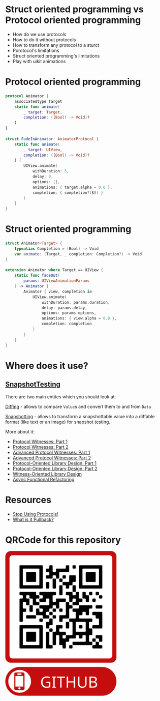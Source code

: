 # Struct oriented programming vs Protocol oriented programming

- How do we use protocols
- How to do it without protocols
- How to transform any protocol to a sturct
- Porotocol's limitations
- Struct oriented programming's limitations
- Play with uikit animations

# Protocol oriented programming
```swift
protocol Animator {
    associatedtype Target
    static func animate(
        _ target: Target,
        completion: ((Bool) -> Void)?
    )
}

struct FadeInAnimator: AnimatorProtocol {
    static func animate(
        _ target: UIView,
        completion: ((Bool) -> Void)?
    ) {
        UIView.animate(
            withDuration: 5,
            delay: 0,
            options: [],
            animations: { target.alpha = 0.0 },
            completion: { completion?($0) }
        )
    }
}
```

# Struct oriented programming
```swift
struct Animator<Target> {
    typealias Completion = (Bool) -> Void
    var animate: (Target, _ completion: Completion?) -> Void
}

extension Animator where Target == UIView {
    static func fadeOut(
        params: UIViewAnimationParams
    ) -> Animator {
        Animator { view, completion in
            UIView.animate(
                withDuration: params.duration,
                delay: params.delay,
                options: params.options,
                animations: { view.alpha = 0.0 },
                completion: completion
            )
        }
    }
}
```

# Where does it use?
## [SnapshotTesting](https://github.com/pointfreeco/swift-snapshot-testing)

There are two main entites which you should look at:

[Diffing](https://github.com/pointfreeco/swift-snapshot-testing/blob/ad2c83170e82954d9504e4db205c43a3f493bc55/Sources/SnapshotTesting/Diffing.swift#L5-L13) - allows to compare `Value`s and convert them to and from `Data`

[Snapshotting](https://github.com/pointfreeco/swift-snapshot-testing/blob/ad2c83170e82954d9504e4db205c43a3f493bc55/Sources/SnapshotTesting/Snapshotting.swift#L5-L13) - allows to transform a snapshottable value into a diffable format (like text or an image) for snapshot testing.

More about it:

- [Protocol Witnesses: Part 1](https://www.pointfree.co/episodes/ep33-protocol-witnesses-part-1)
- [Protocol Witnesses: Part 2](https://www.pointfree.co/episodes/ep34-protocol-witnesses-part-2)
- [Advanced Protocol Witnesses: Part 1](https://www.pointfree.co/episodes/ep35-advanced-protocol-witnesses-part-1)
- [Advanced Protocol Witnesses: Part 2](https://www.pointfree.co/episodes/ep36-advanced-protocol-witnesses-part-2)
- [Protocol-Oriented Library Design: Part 1](https://www.pointfree.co/episodes/ep37-protocol-oriented-library-design-part-1)
- [Protocol-Oriented Library Design: Part 2](https://www.pointfree.co/episodes/ep38-protocol-oriented-library-design-part-2)
- [Witness-Oriented Library Design](https://www.pointfree.co/episodes/ep39-witness-oriented-library-design)
- [Async Functional Refactoring](https://www.pointfree.co/episodes/ep40-async-functional-refactoring)

# Resources
- [Stop Using Protocols!](https://riccardocipolleschi.medium.com/stop-using-protocols-cd63744a3261)
- [What is it Pullback?](https://www.pointfree.co/blog/posts/22-some-news-about-contramap)

# QRCode for this repository
<img src="Resources/QRCode.png" width="350">
